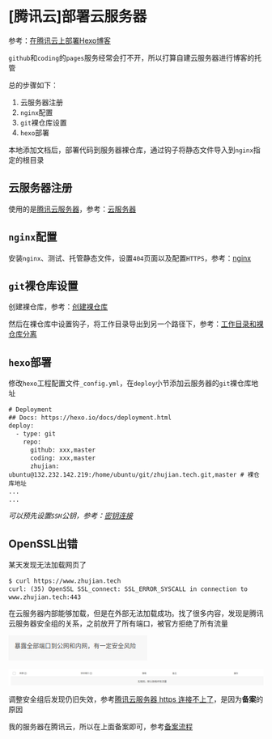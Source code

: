 
# [腾讯云]部署云服务器

参考：[在腾讯云上部署Hexo博客](https://www.cnblogs.com/QcloudYingJoy/p/6550463.html)

`github`和`coding`的`pages`服务经常会打不开，所以打算自建云服务器进行博客的托管

总的步骤如下：

1. 云服务器注册
2. `nginx`配置
3. `git`裸仓库设置
4. `hexo`部署

本地添加文档后，部署代码到服务器裸仓库，通过钩子将静态文件导入到`nginx`指定的根目录

## 云服务器注册

使用的是[腾讯云服务器](https://cloud.tencent.com/product/cvm)，参考：[云服务器](https://zj-linux-guide.readthedocs.io/zh_CN/latest/cvm/%E8%85%BE%E8%AE%AF%E4%BA%91%E6%9C%8D%E5%8A%A1%E5%99%A8/)

## `nginx`配置

安装`nginx`、测试、托管静态文件，设置`404`页面以及配置`HTTPS`，参考：[nginx](https://zj-network-guide.readthedocs.io/zh_CN/latest/nginx/%E5%AE%89%E8%A3%85/)

## `git`裸仓库设置

创建裸仓库，参考：[创建裸仓库](https://zj-git-guide.readthedocs.io/zh_CN/latest/advanced/%E5%88%9B%E5%BB%BA%E8%A3%B8%E4%BB%93%E5%BA%93/)

然后在裸仓库中设置钩子，将工作目录导出到另一个路径下，参考：[工作目录和裸仓库分离](https://zj-git-guide.readthedocs.io/zh_CN/latest/advanced/%E5%B7%A5%E4%BD%9C%E7%9B%AE%E5%BD%95%E5%92%8C%E8%A3%B8%E4%BB%93%E5%BA%93%E5%88%86%E7%A6%BB/)

## `hexo`部署

修改`hexo`工程配置文件`_config.yml`，在`deploy`小节添加云服务器的`git`裸仓库地址

    # Deployment
    ## Docs: https://hexo.io/docs/deployment.html
    deploy:
      - type: git
        repo: 
          github: xxx,master
          coding: xxx,master
          zhujian: ubuntu@132.232.142.219:/home/ubuntu/git/zhujian.tech.git,master # 裸仓库地址
    ...
    ...

*可以预先设置`SSH`公钥，参考：[密钥连接](https://zj-network-guide.readthedocs.io/zh_CN/latest/ssh/[SSH]%E8%BF%9C%E7%A8%8B%E8%BF%9E%E6%8E%A5/)*

## OpenSSL出错

某天发现无法加载网页了

```
$ curl https://www.zhujian.tech
curl: (35) OpenSSL SSL_connect: SSL_ERROR_SYSCALL in connection to www.zhujian.tech:443 
```

在云服务器内部能够加载，但是在外部无法加载成功。找了很多内容，发现是腾讯云服务器安全组的关系，之前放开了所有端口，被官方拒绝了所有流量

![](./imgs/open_all_ports.png)

![](./imgs/deny_all_ports.png)

调整安全组后发现仍旧失效，参考[腾讯云服务器 https 连接不上了](http://neue.v2ex.com/t/573493)，是因为**备案**的原因

我的服务器在腾讯云，所以在上面备案即可，参考[备案流程](https://cloud.tencent.com/document/product/243/18909)